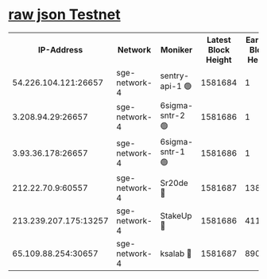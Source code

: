 
[raw json Testnet](https://rpc-check.sget.stavr.tech/sget/rpc-sget-result.json)
=


<table><tr><th>IP-Address</th><th>Network</th><th>Moniker</th><th>Latest Block Height</th><th>Earliest Block Height</th><th>Catching Up</th><th>Tx Index</th><th>Voting Power</th><th>Scan Time</th></tr><tr><td>54.226.104.121:26657</td><td>sge-network-4</td><td>sentry-api-1 🟢</td><td>1581684</td><td>1</td><td>False</td><td>on</td><td>0</td><td>2024-02-15T15:07:15.500623832UTC</td></tr><tr><td>3.208.94.29:26657</td><td>sge-network-4</td><td>6sigma-sntr-2 🟢</td><td>1581686</td><td>1</td><td>False</td><td>on</td><td>0</td><td>2024-02-15T15:07:25.690003411UTC</td></tr><tr><td>3.93.36.178:26657</td><td>sge-network-4</td><td>6sigma-sntr-1 🟢</td><td>1581686</td><td>1</td><td>False</td><td>on</td><td>0</td><td>2024-02-15T15:07:28.384495689UTC</td></tr><tr><td>212.22.70.9:60557</td><td>sge-network-4</td><td>Sr20de 🔴</td><td>1581687</td><td>138001</td><td>False</td><td>on</td><td>104</td><td>2024-02-15T15:07:33.271907961UTC</td></tr><tr><td>213.239.207.175:13257</td><td>sge-network-4</td><td>StakeUp 🔴</td><td>1581686</td><td>411001</td><td>False</td><td>off</td><td>100</td><td>2024-02-15T15:07:24.591826740UTC</td></tr><tr><td>65.109.88.254:30657</td><td>sge-network-4</td><td>ksalab 🔴</td><td>1581687</td><td>890001</td><td>False</td><td>off</td><td>2159</td><td>2024-02-15T15:07:30.769671293UTC</td></tr></table>
